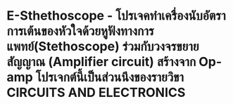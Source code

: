 # E-Sthethoscope - โปรเจคทำเครื่องนับอัตราการเต้นของหัวใจด้วยหูฟังทางการแพทย์(Stethoscope) ร่วมกับวงจรขยายสัญญาณ (Amplifier circuit) สร้างจาก Op-amp โปรเจกต์นี้เป็นส่วนนึงของรายวิขา CIRCUITS AND ELECTRONICS	
